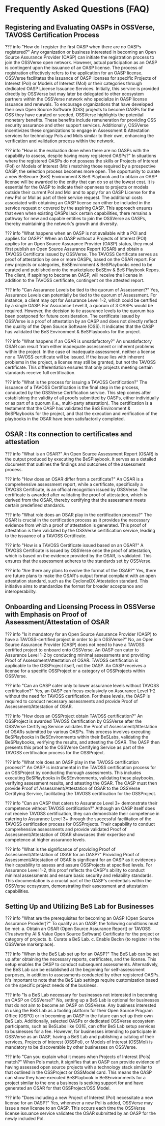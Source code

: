 # Frequently Asked Questions (FAQ)

## Registering and Evaluating OASPs in OSSVerse, TAVOSS Certification Process

??? info "How do I register the first OASP when there are no OASPs registered?"
    Any organization or business interested in becoming an Open Source Assurance Provider (OASP) can initiate the registration process to join the OSSVerse open network. However, actual participation as an OASP is contingent upon the issuance of an OASP license. The process of registration effectively refers to the application for an OASP license. OSSVerse facilitates the issuance of OASP licenses for specific Projects of Interest (PoI) or Models of Interest (MoI) or their categories through dedicated OASP License Issuance Services. Initially, this service is provided directly by OSSVerse but may later be delegated to other ecosystem partners within the OSSVerse network who specialize in OASP license issuance and renewals. To encourage organizations that have developed their own Open Source Software (OSS) projects to become OASPs for the OSS they have curated or seeded, OSSVerse highlights the potential monetary benefits. These benefits include remuneration for providing OSS security assurance and other support services. Additionally, OSSVerse incentivizes these organizations to engage in Assessment & Attestation services for technology PoIs and MoIs similar to their own, enhancing the verification and validation process within the network.

??? info "How is the evaluation done when there are no OASPs with the capability to assess, despite having many registered OASPs?"
    In situations where the registered OASPs do not possess the skills or Projects of Interest (PoI) or Models of Interest (MoI) matching those required by a prospective OASP, the selection process becomes more open. The opportunity to curate a new BeSecure (BeS) Environment & BeS Playbook and to obtain an OASP license will be awarded to the entity that can do so at the lowest cost. It is essential for the OASP to indicate their openness to projects or models outside their current PoI and MoI and to apply for an OASP License for the new PoI or MoI as part of their service request. The additional costs associated with obtaining an OASP license can either be included in the service request or covered by the aspiring OASP. This approach ensures that even when existing OASPs lack certain capabilities, there remains a pathway for new and capable entities to join the OSSVerse as OASPs, thereby maintaining the network's growth and diversity.

??? info "What happens when an OASP is not available with a POI and applies for OASP?"
    When an OASP without a Projects of Interest (POI) applies for an Open Source Assurance Provider (OASP) status, they must first publish an Open Source Assurance Report (OSAR) and obtain a TAVOSS Certificate issued by OSSVerse. The TAVOSS Certificate serves as proof of attestation by one or more OASPs, based on the OSAR report. For new projects or categories, BeSEnvironment & BeSPlaybooks need to be curated and published onto the marketplace BeSEnv & BeS Playbook Repos. The client, if aspiring to become an OASP, will receive the license in addition to the TAVOSS certificate, contingent on the attested report.

??? info "Can Assurance Levels be tied to the quorum of Assessment?"
    Yes, Assurance Levels can potentially be tied to the quorum of Assessment. For instance, a client may opt for Assurance Level 1-2, which could be certified by a single OASP. For Assurance Level 3, a quorum of 3 OASPs would be required. However, the decision to tie assurance levels to the quorum has been postponed for future consideration. The certificate issued by OSSVerse is a proof of attestation by an OASP and does not directly reflect the quality of the Open Source Software (OSS). It indicates that the OASP has validated the BeS Environment & BeSPlaybooks for the project.

??? info "What happens if an OSAR is unsatisfactory?"
    An unsatisfactory OSAR can result from either inadequate assessment or inherent problems within the project. In the case of inadequate assessment, neither a license nor a TAVOSS certificate will be issued. If the issue lies with inherent problems in the project, a license may still be granted, but not the TAVOSS certificate. This differentiation ensures that only projects meeting certain standards receive full certification.

??? info "What is the process for issuing a TAVOSS Certification?"
    The issuance of a TAVOSS Certification is the final step in the process, conducted by the OSSVerse Certification service. This step comes after establishing the validity of all proofs submitted by OASPs, either individually or as part of a quorum (i.e., multi-party attestation). The certification is a testament that the OASP has validated the BeS Environment & BeSPlaybooks for the project, and that the execution and verification of the playbooks in the OSAR have been satisfactorily completed.

## OSAR : Its connection to certificates and attestation

??? info "What is an OSAR?"
    An Open Source Assessment Report (OSAR) is the output produced by executing the BeSPlaybook. It serves as a detailed document that outlines the findings and outcomes of the assessment process.

??? info "How does an OSAR differ from a certificate?"
    An OSAR is a comprehensive assessment report, while a certificate, specifically a TAVOSS Certificate, is an official recognition issued by OSSVerse. The certificate is awarded after validating the proof of attestation, which is derived from the OSAR, thereby certifying that the assessment meets certain predefined standards.

??? info "What role does an OSAR play in the certification process?"
    The OSAR is crucial in the certification process as it provides the necessary evidence from which a proof of attestation is generated. This proof of attestation is then validated by the OSSVerse certification service, leading to the issuance of a TAVOSS Certificate.

??? info "How is a TAVOSS Certificate issued based on an OSAR?"
    A TAVOSS Certificate is issued by OSSVerse once the proof of attestation, which is based on the evidence provided by the OSAR, is validated. This ensures that the assessment adheres to the standards set by OSSVerse.

??? info "Are there any plans to evolve the format of the OSAR?"
    Yes, there are future plans to make the OSAR's output format compliant with an open attestation standard, such as the CycloneDX Attestation standard. This initiative aims to standardize the format for broader acceptance and interoperability.

## Onboarding and Licensing Process in OSSVerse with Emphasis on Proof of Assessment/Attestation of OSAR

??? info "Is it mandatory for an Open Source Assurance Provider (OASP) to have a TAVOSS-certified project in order to join OSSVerse?"
    No, an Open Source Assurance Provider (OASP) does not need to have a TAVOSS certified project to onboard onto OSSVerse. An OASP can cater to Assurance Level 1-2 by conducting minimal assessments and providing Proof of Assessment/Attestation of OSAR. TAVOSS certification is applicable to the OSSProject itself, not the OASP. An OASP receives a license for a specific OSSProject or a category of OSSProjects within OSSVerse.

??? info "Can an OASP cater only to lower assurance levels without TAVOSS certification?"
    Yes, an OASP can focus exclusively on Assurance Level 1-2 without the need for TAVOSS certification. For these levels, the OASP is required to conduct necessary assessments and provide Proof of Assessment/Attestation of OSAR.

??? info "How does an OSSProject obtain TAVOSS certification?"
    An OSSProject is awarded TAVOSS Certification by OSSVerse after the OSSVerse Certifying Service validates the Proof of Assessment/Attestation of OSARs submitted by various OASPs. This process involves executing BeSPlaybooks in BeSEnvironments within their BeSLabs, validating the BeSPlaybooks, verifying the results, and attesting the OSAR. The OASP then presents this proof to the OSSVerse Certifying Service as part of the TAVOSS certification process for the OSSProject.

??? info "What role does an OASP play in the TAVOSS certification process?"
    An OASP is instrumental in the TAVOSS certification process for an OSSProject by conducting thorough assessments. This includes executing BeSPlaybooks in BeSEnvironments, validating these playbooks, verifying assessment results, and attesting the OSAR. The OASP must then provide Proof of Assessment/Attestation of OSAR to the OSSVerse Certifying Service, facilitating the TAVOSS certification for the OSSProject.

??? info "Can an OASP that caters to Assurance Level 3+ demonstrate their competence without TAVOSS certification?"
    Although an OASP itself does not receive TAVOSS certification, they can demonstrate their competence in catering to Assurance Level 3+ through the successful facilitation of the TAVOSS certification process for OSSProjects. Their capability to conduct comprehensive assessments and provide validated Proof of Assessment/Attestation of OSAR showcases their expertise and competence at higher assurance levels.

??? info "What is the significance of providing Proof of Assessment/Attestation of OSAR for an OASP?"
    Providing Proof of Assessment/Attestation of OSAR is significant for an OASP as it evidences their capability to assess and assure OSSProjects at specified levels. For Assurance Level 1-2, this proof reflects the OASP's ability to conduct minimal assessments and ensure basic security and reliability standards. This documentation is a crucial part of the OASP's credentials within the OSSVerse ecosystem, demonstrating their assessment and attestation capabilities.

## Setting Up and Utilizing BeS Lab for Businesses

??? info "What are the prerequisites for becoming an OASP (Open Source Assurance Provider)?"
    To qualify as an OASP, the following conditions must be met:
    a. Obtain an OSAR (Open Source Assurance Report) or TAVOSS (Trustworthy AI & Value Open Source Software) Certificate for the project or category of projects.
    b. Curate a BeS Lab.
    c. Enable Beckn (to register in the OSSVerse marketplace).

??? info "When is the BeS Lab set up for an OASP?"
    The BeS Lab can be set up after obtaining the necessary reports, certificates, and the license. This setup enables the OASP to conduct subsequent assessments. Alternatively, the BeS Lab can be established at the beginning for self-assessment purposes, in addition to assessments conducted by other registered OASPs. It's important to note that the BeS Lab settings require customization based on the specific project needs of the business.

??? info "Is a BeS Lab necessary for businesses not interested in becoming an OASP on OSSVerse?"
    No, setting up a BeS Lab is optional for businesses that do not aim to become an OASP on OSSVerse. Any business interested in using the BeS Lab as a tooling platform for their Open Source Program Office (OSPO) or in becoming an OASP in the future can set up their own BeS Lab. Additionally, selected OASPs or dedicated OSSVerse ecosystem participants, such as BeSLabs like O31E, can offer BeS Lab setup services to businesses for a fee. However, for businesses intending to participate in OSSVerse as an OASP, having a BeS Lab and publishing a catalog of their services, Projects of Interest (OSSPoI), or Models of Interest (OSSMoI) is mandatory to be discoverable by other businesses on OSSVerse.

??? info "Can you explain what it means when Projects of Interest (PoIs) match?"
    When PoIs match, it signifies that an OASP can provide evidence of having assessed open source projects with a technology stack similar to that outlined in the OSSProject or OSSModel card. This means the OASP can show they have executed BeSPlaybook in BeSEnvironments for a project similar to the one a business is seeking support for and have generated an OSAR for that OSSProject/OSS Model.

??? info "Does including a new Project of Interest (PoI) necessitate a new license for an OASP?"
    Yes, whenever a new PoI is added, OSSVerse may issue a new license to an OASP. This occurs each time the OSSVerse license issuance service validates the OSAR submitted by an OASP for the newly included PoI.
